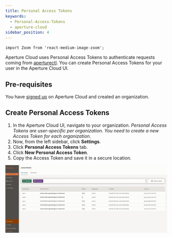 ```yaml
---
title: Personal Access Tokens
keywords:
  - Personal-Access-Tokens
  - aperture-cloud
sidebar_position: 4
---
```


```mdx-code-block
import Zoom from 'react-medium-image-zoom';
```

Aperture Cloud uses Personal Access Tokens to authenticate requests coming from
[aperturectl][configure aperturectl]. You can create Personal Access Tokens for
your user in the Aperture Cloud UI.

## Pre-requisites

You have [signed up][sign-up] on Aperture Cloud and created an organization.

## Create Personal Access Tokens

1. In the Aperture Cloud UI, navigate to your organization. _Personal Access
   Tokens are user-specific per organization. You need to create a new Access
   Token for each organization._
2. Now, from the left sidebar, click **Settings**.
3. Click **Personal Access Tokens** tab.
4. Click **New Personal Access Token**.
5. Copy the Access Token and save it in a secure location.

![Access Tokens](./assets/personal-api-keys.gif "Creating Personal Access Tokens")

[configure aperturectl]: /reference/aperture-cli/aperture-cli.md
[sign-up]: /reference/cloud-ui/sign-up.md
